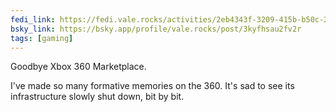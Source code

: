 ```yaml
---
fedi_link: https://fedi.vale.rocks/activities/2eb4343f-3209-415b-b50c-265c0e1e73c9
bsky_link: https://bsky.app/profile/vale.rocks/post/3kyfhsau2fv2r
tags: [gaming]
---
```


Goodbye Xbox 360 Marketplace.

I've made so many formative memories on the 360. It's sad to see its infrastructure slowly shut down, bit by bit.
